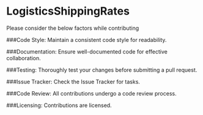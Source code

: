 # LogisticsShippingRates

Please consider the below factors while contributing

###Code Style:
Maintain a consistent code style for readability.

###Documentation:
Ensure well-documented code for effective collaboration.

###Testing:
Thoroughly test your changes before submitting a pull request.

###Issue Tracker:
Check the Issue Tracker for tasks.

###Code Review:
All contributions undergo a code review process.

###Licensing:
Contributions are licensed.
